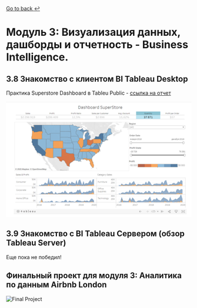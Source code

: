 [Go to back :leftwards_arrow_with_hook:](https://github.com/Kozub420/DE-101)
# Модуль 3: Визуализация данных, дашборды и отчетность - Business Intelligence.

## 3.8 Знакомство с клиентом BI Tableau Desktop
Практика
Superstore Dashboard в Tableu Public - [ссылка на отчет](https://public.tableau.com/views/Module03_16394012729050/Dashboard1?:language=en-US&:retry=yes&:display_count=n&:origin=viz_share_link)

![Dashboard Tableu](https://github.com/Kozub420/DE-101/blob/main/Module03/Dashboard_tableu.PNG)

## 3.9 Знакомство с BI Tableau Сервером (обзор Tableau Server)
Еще пока не победил! 

## Финальный проект для модуля 3: Аналитика по данным Airbnb London
![Final Project]([]https://github.com/Kozub420/DE-101/blob/main/Module03/FinalProject.PNG)
